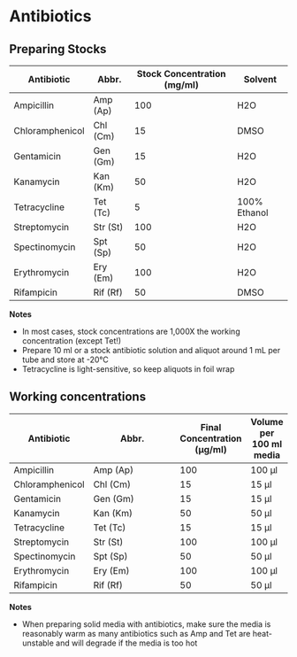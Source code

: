 # Antibiotics

## Preparing Stocks

<table><thead><tr><th>Antibiotic</th><th>Abbr.</th><th data-type="number">Stock Concentration (mg/ml)</th><th>Solvent</th></tr></thead><tbody><tr><td>Ampicillin</td><td>Amp (Ap)</td><td>100</td><td>H2O</td></tr><tr><td>Chloramphenicol</td><td>Chl (Cm)</td><td>15</td><td>DMSO</td></tr><tr><td>Gentamicin</td><td>Gen (Gm)</td><td>15</td><td>H2O</td></tr><tr><td>Kanamycin</td><td>Kan (Km)</td><td>50</td><td>H2O</td></tr><tr><td>Tetracycline</td><td>Tet (Tc)</td><td>5</td><td>100% Ethanol</td></tr><tr><td>Streptomycin</td><td>Str (St)</td><td>100</td><td>H2O</td></tr><tr><td>Spectinomycin</td><td>Spt (Sp)</td><td>50</td><td>H2O</td></tr><tr><td>Erythromycin</td><td>Ery (Em)</td><td>100</td><td>H2O</td></tr><tr><td>Rifampicin</td><td>Rif (Rf)</td><td>50</td><td>DMSO</td></tr></tbody></table>

**Notes**

* In most cases, stock concentrations are 1,000X the working concentration (except Tet!)
* Prepare 10 ml or a stock antibiotic solution and aliquot around 1 mL per tube and store at -20°C
* Tetracycline is light-sensitive, so keep aliquots in foil wrap

## Working concentrations

<table><thead><tr><th>Antibiotic</th><th width="150">Abbr.</th><th data-type="number">Final Concentration (μg/ml)</th><th>Volume per 100 ml media</th></tr></thead><tbody><tr><td>Ampicillin</td><td>Amp (Ap)</td><td>100</td><td>100 μl</td></tr><tr><td>Chloramphenicol</td><td>Chl (Cm)</td><td>15</td><td>15 μl</td></tr><tr><td>Gentamicin</td><td>Gen (Gm)</td><td>15</td><td>15 μl</td></tr><tr><td>Kanamycin</td><td>Kan (Km)</td><td>50</td><td>50 μl</td></tr><tr><td>Tetracycline</td><td>Tet (Tc)</td><td>15</td><td>15 μl</td></tr><tr><td>Streptomycin</td><td>Str (St)</td><td>100</td><td>100 μl</td></tr><tr><td>Spectinomycin</td><td>Spt (Sp)</td><td>50</td><td>50 μl</td></tr><tr><td>Erythromycin</td><td>Ery (Em)</td><td>100</td><td>100 μl</td></tr><tr><td>Rifampicin</td><td>Rif (Rf)</td><td>50</td><td>50 μl</td></tr></tbody></table>

**Notes**

* When preparing solid media with antibiotics, make sure the media is reasonably warm as many antibiotics such as Amp and Tet are heat-unstable and will degrade if the media is too hot
